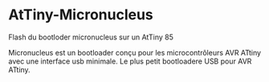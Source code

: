 # AtTiny-Micronucleus
Flash du bootloder micronucleus sur un AtTiny 85

Micronucleus est un bootloader conçu pour les microcontrôleurs AVR ATtiny avec une interface usb minimale. Le plus petit bootloadere USB pour AVR ATtiny.
